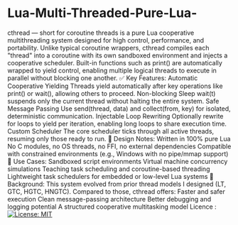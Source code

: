# Lua-Multi-Threaded-Pure-Lua-
cthread — short for coroutine threads is a pure Lua cooperative multithreading system designed for high control, performance, and portability.
Unlike typical coroutine wrappers, cthread compiles each "thread" into a coroutine with its own sandboxed environment and injects a cooperative scheduler. Built-in functions such as print() are automatically wrapped to yield control, enabling multiple logical threads to execute in parallel without blocking one another.
✅ Key Features:
  Automatic Cooperative Yielding
  Threads yield automatically after key operations like print() or wait(), allowing others to proceed.
  Non-blocking Sleep
  wait(t) suspends only the current thread without halting the entire system.
  Safe Message Passing
  Use send(thread, data) and collect(from, key) for isolated, deterministic communication.
  Injectable Loop Rewriting
  Optionally rewrite for loops to yield per iteration, enabling long loops to share execution time.
  Custom Scheduler
  The core scheduler ticks through all active threads, resuming only those ready to run.
🔧 Design Notes:
  Written in 100% pure Lua
  No C modules, no OS threads, no FFI, no external dependencies
  Compatible with constrained environments (e.g., Windows with no pipe/mmap support)
🧠 Use Cases:
  Sandboxed script environments
  Virtual machine concurrency simulations
  Teaching task scheduling and coroutine-based threading
  Lightweight task schedulers for embedded or low-level Lua systems
🔬 Background:
  This system evolved from prior thread models I designed (LT, GTC, HGTC, HNGTC). Compared to those, cthread offers:
  Faster and safer execution
  Clean message-passing architecture
  Better debugging and logging potential
  A structured cooperative multitasking model
Licence : [![License: MIT](https://img.shields.io/badge/license-MIT-blue.svg)](./LICENSE)
